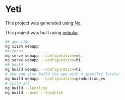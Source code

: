 # Yeti

This project was generated using [Nx](https://nx.dev).

This project was built using [nebular](https://akveo.github.io/nebular/).

```bash
## gen i18n
ng xi18n webapp
## serve
ng serve webapp --configuration=es
ng serve webapp --configuration=hi
## build
ng build webapp --configuration=hi
# You can also build the app with a specific locale:
ng build webapp --configuration=production,es
# build all
ng build --localize
ng build --prod --localize
```
